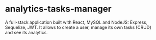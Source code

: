 # analytics-tasks-manager
A full-stack application built with React, MySQL and NodeJS: Express, Sequelize, JWT. It allows to create a user, manage its own tasks (CRUD) and see its analytics.
